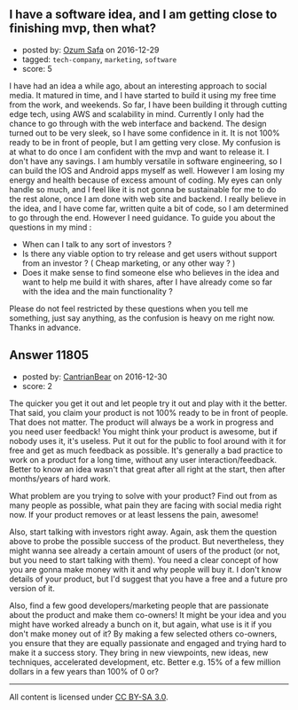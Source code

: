 ## I have a software idea, and I am getting close to finishing mvp, then what?

- posted by: [Ozum Safa](https://stackexchange.com/users/1503614/ozum-safa) on 2016-12-29
- tagged: `tech-company`, `marketing`, `software`
- score: 5

I have had an idea a while ago, about an interesting approach to social media. It matured in time, and I have started to build it using my free time from the work, and weekends. So far, I have been building it through cutting edge tech, using AWS and scalability in mind. Currently I only had the chance to go through with the web interface and backend. The design turned out to be very sleek, so I have some confidence in it. It is not 100% ready to be in front of people, but I am getting very close.
My confusion is at what to do once I am confident with the mvp and want to release it. I don't have any savings. I am humbly versatile in software engineering, so I can build the IOS and Android apps myself as well. However I am losing my energy and health because of excess amount of coding. My eyes can only handle so much, and I feel like it is not gonna be sustainable for me to do the rest alone, once I am done with web site and backend.
I really believe in the idea, and I have come far, written quite a bit of code, so I am determined to go through the end. However I need guidance.
To guide you about the questions in my mind :

- When can I talk to any sort of investors ?
- Is there any viable option to try release and get users without support from an investor ? ( Cheap marketing, or any other way ? )
- Does it make sense to find someone else who believes in the idea and want to help me build it with shares, after I have already come so far with the idea and the main functionality ?

Please do not feel restricted by these questions when you tell me something, just say anything, as the confusion is heavy on me right now.
Thanks in advance.


## Answer 11805

- posted by: [CantrianBear](https://stackexchange.com/users/3131350/cantrianbear) on 2016-12-30
- score: 2

The quicker you get it out and let people try it out and play with it the better. That said, you claim your product is not 100% ready to be in front of people. That does not matter. The product will always be a work in progress and you need user feedback! You might think your product is awesome, but if nobody uses it, it's useless. Put it out for the public to fool around with it for free and get as much feedback as possible. It's generally a bad practice to work on a product for a long time, without any user interaction/feedback. Better to know an idea wasn't that great after all right at the start, then after months/years of hard work.

What problem are you trying to solve with your product? Find out from as many people as possible, what pain they are facing with social media right now. If your product removes or at least lessens the pain, awesome! 

Also, start talking with investors right away. Again, ask them the question above to probe the possible success of the product. But nevertheless, they might wanna see already a certain amount of users of the product (or not, but you need to start talking with them). You need a clear concept of how you are gonna make money with it and why people will buy it. I don't know details of your product, but I'd suggest that you have a free and a future pro version of it. 

Also, find a few good developers/marketing people that are passionate about the product and make them co-owners! It might be your idea and you might have worked already a bunch on it, but again, what use is it if you don't make money out of it? By making a few selected others co-owners, you ensure that they are equally passionate and engaged and trying hard to make it a success story. They bring in new viewpoints, new ideas, new techniques, accelerated development, etc. Better e.g. 15% of a few million dollars in a few years than 100% of 0 or?



---

All content is licensed under [CC BY-SA 3.0](https://creativecommons.org/licenses/by-sa/3.0/).
